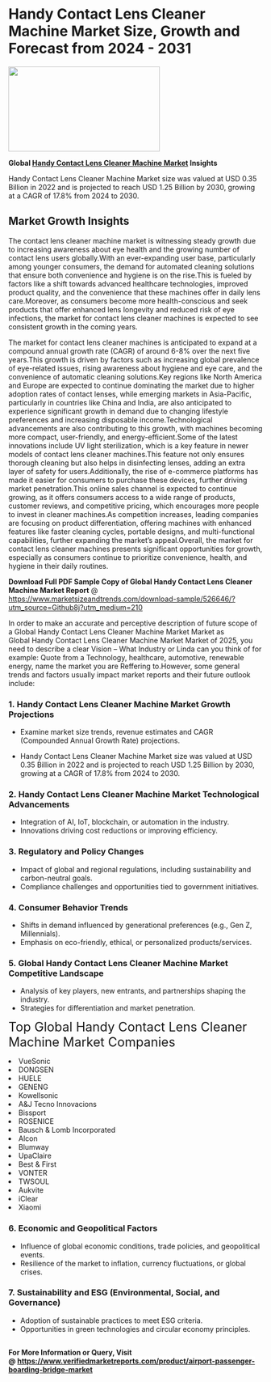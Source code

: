 <H1>Handy Contact Lens Cleaner Machine Market Size, Growth and Forecast from 2024 - 2031</H1><img class="aligncenter size-medium wp-image-584254" src="https://thirdeyenews.in/wp-content/uploads/2024/09/Global-Market-Research-300x168.jpeg" alt="" width="300" height="168" /><p><strong>Global&nbsp;<a href="https://www.marketsizeandtrends.com/download-sample/526646/?utm_source=Github8j?utm_medium=210">Handy Contact Lens Cleaner Machine Market</a> Insights</strong></p><p>Handy Contact Lens Cleaner Machine Market size was valued at USD 0.35 Billion in 2022 and is projected to reach USD 1.25 Billion by 2030, growing at a CAGR of 17.8% from 2024 to 2030.</p><p><h2>Market Growth Insights</h2> <p>The contact lens cleaner machine market is witnessing steady growth due to increasing awareness about eye health and the growing number of contact lens users globally.With an ever-expanding user base, particularly among younger consumers, the demand for automated cleaning solutions that ensure both convenience and hygiene is on the rise.This is fueled by factors like a shift towards advanced healthcare technologies, improved product quality, and the convenience that these machines offer in daily lens care.Moreover, as consumers become more health-conscious and seek products that offer enhanced lens longevity and reduced risk of eye infections, the market for contact lens cleaner machines is expected to see consistent growth in the coming years.</p> <p>The market for contact lens cleaner machines is anticipated to expand at a compound annual growth rate (CAGR) of around 6-8% over the next five years.This growth is driven by factors such as increasing global prevalence of eye-related issues, rising awareness about hygiene and eye care, and the convenience of automatic cleaning solutions.Key regions like North America and Europe are expected to continue dominating the market due to higher adoption rates of contact lenses, while emerging markets in Asia-Pacific, particularly in countries like China and India, are also anticipated to experience significant growth in demand due to changing lifestyle preferences and increasing disposable income.Technological advancements are also contributing to this growth, with machines becoming more compact, user-friendly, and energy-efficient.Some of the latest innovations include UV light sterilization, which is a key feature in newer models of contact lens cleaner machines.This feature not only ensures thorough cleaning but also helps in disinfecting lenses, adding an extra layer of safety for users.Additionally, the rise of e-commerce platforms has made it easier for consumers to purchase these devices, further driving market penetration.This online sales channel is expected to continue growing, as it offers consumers access to a wide range of products, customer reviews, and competitive pricing, which encourages more people to invest in cleaner machines.As competition increases, leading companies are focusing on product differentiation, offering machines with enhanced features like faster cleaning cycles, portable designs, and multi-functional capabilities, further expanding the market’s appeal.Overall, the market for contact lens cleaner machines presents significant opportunities for growth, especially as consumers continue to prioritize convenience, health, and hygiene in their daily routines.</p> <p><span class=""><strong>Download Full PDF Sample Copy of Global Handy Contact Lens Cleaner Machine Market Report</strong> @ <a href="https://www.marketsizeandtrends.com/download-sample/526646/?utm_source=Github8j?utm_medium=210" target="_blank">https://www.marketsizeandtrends.com/download-sample/526646/?utm_source=Github8j?utm_medium=210</a></span></p><p>In order to make an accurate and perceptive description of future scope of a Global&nbsp;Handy Contact Lens Cleaner Machine Market Market as Global&nbsp;Handy Contact Lens Cleaner Machine Market Market of 2025, you need to describe a clear Vision &ndash; What Industry or Linda can you think of for example: Quote from a Technology, healthcare, automotive, renewable energy, name the market you are Reffering to.However, some general trends and factors usually impact market reports and their future outlook include:</p><h3>1.&nbsp;<strong>Handy Contact Lens Cleaner Machine Market Growth Projections</strong></h3><ul><li>Examine market size trends, revenue estimates and CAGR (Compounded Annual Growth Rate) projections.</li><li><p>Handy Contact Lens Cleaner Machine Market size was valued at USD 0.35 Billion in 2022 and is projected to reach USD 1.25 Billion by 2030, growing at a CAGR of 17.8% from 2024 to 2030.</p></li></ul><h3>2.&nbsp;<strong>Handy Contact Lens Cleaner Machine Market Technological Advancements</strong></h3><ul><li>Integration of AI, IoT, blockchain, or automation in the industry.</li><li>Innovations driving cost reductions or improving efficiency.</li></ul><h3>3.&nbsp;<strong>Regulatory and Policy Changes</strong></h3><ul><li>Impact of global and regional regulations, including sustainability and carbon-neutral goals.</li><li>Compliance challenges and opportunities tied to government initiatives.</li></ul><h3>4.&nbsp;<strong>Consumer Behavior Trends</strong></h3><ul><li>Shifts in demand influenced by generational preferences (e.g., Gen Z, Millennials).</li><li>Emphasis on eco-friendly, ethical, or personalized products/services.</li></ul><h3>5.&nbsp;<strong>Global Handy Contact Lens Cleaner Machine Market Competitive Landscape</strong></h3><ul><li>Analysis of key players, new entrants, and partnerships shaping the industry.</li><li>Strategies for differentiation and market penetration.</li></ul><p data-pm-slice="1 1 []"><span style="color: inherit; font-family: inherit; font-size: 25px;">Top Global Handy Contact Lens Cleaner Machine Market Companies</span></p><div class="" data-test-id=""><p><li>VueSonic</li><li> DONGSEN</li><li> HUELE</li><li> GENENG</li><li> Kowellsonic</li><li> A&J Tecno Innovacions</li><li> Bissport</li><li> ROSENICE</li><li> Bausch & Lomb Incorporated</li><li> Alcon</li><li> Blumway</li><li> UpaClaire</li><li> Best & First</li><li> VONTER</li><li> TWSOUL</li><li> Aukvite</li><li> iClear</li><li> Xiaomi</li></p></div><h3>6.&nbsp;<strong>Economic and Geopolitical Factors</strong></h3><ul><li>Influence of global economic conditions, trade policies, and geopolitical events.</li><li>Resilience of the market to inflation, currency fluctuations, or global crises.</li></ul><h3>7.&nbsp;<strong>Sustainability and ESG (Environmental, Social, and Governance)</strong></h3><ul><li>Adoption of sustainable practices to meet ESG criteria.</li><li>Opportunities in green technologies and circular economy principles.</li></ul><h2><strong style="font-size: 14px;">For More Information or Query, Visit @&nbsp;</strong><a style="background-color: #ffffff; font-size: 14px;" href="https://www.marketsizeandtrends.com/report/handy-contact-lens-cleaner-machine-market/" target="_blank">https://www.verifiedmarketreports.com/product/airport-passenger-boarding-bridge-market</a></h2>